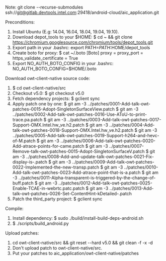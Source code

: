 Note:
    git clone --recurse-submodules ssh://git@gitlab.devtools.intel.com:29418/android-cloud/aic_application.git

Preconditions:
1. Install Ubuntu (E.g: 14.04, 16.04, 18.04, 19.04, 19.10).
2. Download depot_tools to your $HOME: $ cd ~ && git clone https://chromium.googlesource.com/chromium/tools/depot_tools.git
3. Export path in your .bashrc: export PATH=$PATH:$HOME/depot_tools
4. Create boto for proxy:
    $ cat ~/.boto 
    [Boto]
    proxy = <URL>
    proxy_port = <port>
    https_validate_certificate = True
5. Export NO_AUTH_BOTO_CONFIG in your .bashrc: NO_AUTH_BOTO_CONFIG=$HOME/.boto

Download owt-client-native source code:
1. $ cd owt-client-native/src
2. Checkout v5.0:
    $ git checkout v5.0
3. Fetch dependency projects: $ gclient sync
4. Apply patch one by one:
    $ git am -3 ../patches/0001-Add-talk-owt-patches-0015-Adopt-SingletonSurfaceView.patch
    $ git am -3 ../patches/0002-Add-talk-owt-patches-0016-Use-AToU-to-print-trace.pa.patch
    $ git am -3 ../patches/0003-Add-talk-owt-patches-0017-Support-OMX.Intel.hw_ve.h2.patch
    $ git am -3 ../patches/0004-Add-talk-owt-patches-0018-Support-OMX.Intel.hw_ve.h2.patch
    $ git am -3 ../patches/0005-Add-talk-owt-patches-0019-Support-h264-and-hevc-of-M.patch
    $ git am -3 ../patches/0006-Add-talk-owt-patches-0020-Add-atrace-points-for-came.patch
    $ git am -3 ../patches/0007-Remove-talk-owt-patches-0015-Adopt-SingletonSurfaceV.patch
    $ git am -3 ../patches/0008-Add-and-update-talk-owt-patches-0021-Fix-display-is-.patch
    $ git am -3 ../patches/0009-Add-talk-owt-patches-0022-Implemented-the-new-transp.patch
    $ git am -3 ../patches/0010-Add-talk-owt-patches-0023-Add-atrace-point-that-is-a.patch
    $ git am -3 ../patches/0011-Alpha-transparent-is-triggered-by-the-change-of-buff.patch
    $ git am -3 ../patches/0012-Add-talk-owt-patches-0025-Enable-TCAE-in-webrtc.patc.patch
    $ git am -3 ../patches/0013-Add-talk-owt-patches-0026-Set-ContentHint-kDetailed-.patch
5. Patch the third_party project: $ gclient sync

Compile:
1. Install dependency: $ sudo ./build/install-build-deps-android.sh
2. $ ./scripts/build_android.py

Upload patches:
1. cd owt-client-native/src && git reset --hard v5.0 && git clean -f -x -d
2. Don't upload patch to owt-client-native/src.
3. Put your patches to aic_application/owt-client-native/patches
